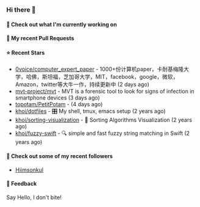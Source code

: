### Hi there 👋

#### 👷 Check out what I'm currently working on

#### 🔨 My recent Pull Requests


#### ⭐ Recent Stars

- [0voice/computer_expert_paper](https://github.com/0voice/computer_expert_paper) - 1000&#43;份计算机paper，卡耐基梅隆大学，哈佛，斯坦福，芝加哥大学，MIT，facebook，google，微软，Amazon，twitter等大牛一作，持续更新中 (2 days ago)
- [mvt-project/mvt](https://github.com/mvt-project/mvt) - MVT is a forensic tool to look for signs of infection in smartphone devices (3 days ago)
- [topotam/PetitPotam](https://github.com/topotam/PetitPotam) -  (4 days ago)
- [khoi/dotfiles](https://github.com/khoi/dotfiles) - 🎛 My shell, tmux, emacs setup  (2 years ago)
- [khoi/sorting-visualization](https://github.com/khoi/sorting-visualization) - 🌈 Sorting Algorithms Visualization (2 years ago)
- [khoi/fuzzy-swift](https://github.com/khoi/fuzzy-swift) - 🔍 simple and fast fuzzy string matching in Swift (2 years ago)

#### 👯 Check out some of my recent followers

- [Hiimsonkul](https://github.com/Hiimsonkul)

#### 💬 Feedback

Say Hello, I don't bite!
